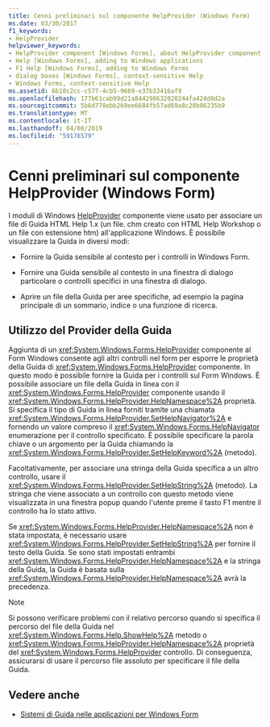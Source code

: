 ```yaml
---
title: Cenni preliminari sul componente HelpProvider (Windows Form)
ms.date: 03/30/2017
f1_keywords:
- HelpProvider
helpviewer_keywords:
- HelpProvider component [Windows Forms], about HelpProvider component
- Help [Windows Forms], adding to Windows applications
- F1 Help [Windows Forms], adding to Windows Forms
- dialog boxes [Windows Forms], context-sensitive Help
- Windows Forms, context-sensitive Help
ms.assetid: 6b10c2cc-c577-4cb5-9669-e37b33416af9
ms.openlocfilehash: 177b61cab99d21a844298632020244fa424d8d2a
ms.sourcegitcommit: 5b6d778ebb269ee6684fb57ad69a8c28b06235b9
ms.translationtype: MT
ms.contentlocale: it-IT
ms.lasthandoff: 04/08/2019
ms.locfileid: "59176579"
---
```

# <a name="helpprovider-component-overview-windows-forms"></a>Cenni preliminari sul componente HelpProvider (Windows Form)
I moduli di Windows [HelpProvider](helpprovider-component-windows-forms.md) componente viene usato per associare un file di Guida HTML Help 1.x (un file. chm creato con HTML Help Workshop o un file con estensione htm) all'applicazione Windows. È possibile visualizzare la Guida in diversi modi:  
  
-   Fornire la Guida sensibile al contesto per i controlli in Windows Form.  
  
-   Fornire una Guida sensibile al contesto in una finestra di dialogo particolare o controlli specifici in una finestra di dialogo.  
  
-   Aprire un file della Guida per aree specifiche, ad esempio la pagina principale di un sommario, indice o una funzione di ricerca.  
  
## <a name="using-the-help-provider"></a>Utilizzo del Provider della Guida  
 Aggiunta di un <xref:System.Windows.Forms.HelpProvider> componente al Form Windows consente agli altri controlli nel form per esporre le proprietà della Guida di <xref:System.Windows.Forms.HelpProvider> componente. In questo modo è possibile fornire la Guida per i controlli sul Form Windows. È possibile associare un file della Guida in linea con il <xref:System.Windows.Forms.HelpProvider> componente usando il <xref:System.Windows.Forms.HelpProvider.HelpNamespace%2A> proprietà. Si specifica il tipo di Guida in linea forniti tramite una chiamata <xref:System.Windows.Forms.HelpProvider.SetHelpNavigator%2A> e fornendo un valore compreso il <xref:System.Windows.Forms.HelpNavigator> enumerazione per il controllo specificato. È possibile specificare la parola chiave o un argomento per la Guida chiamando la <xref:System.Windows.Forms.HelpProvider.SetHelpKeyword%2A> (metodo).  
  
 Facoltativamente, per associare una stringa della Guida specifica a un altro controllo, usare il <xref:System.Windows.Forms.HelpProvider.SetHelpString%2A> (metodo). La stringa che viene associato a un controllo con questo metodo viene visualizzata in una finestra popup quando l'utente preme il tasto F1 mentre il controllo ha lo stato attivo.  
  
 Se <xref:System.Windows.Forms.HelpProvider.HelpNamespace%2A> non è stata impostata, è necessario usare <xref:System.Windows.Forms.HelpProvider.SetHelpString%2A> per fornire il testo della Guida. Se sono stati impostati entrambi <xref:System.Windows.Forms.HelpProvider.HelpNamespace%2A> e la stringa della Guida, la Guida è basata sulla <xref:System.Windows.Forms.HelpProvider.HelpNamespace%2A> avrà la precedenza.  
  
> [!NOTE]
>  Si possono verificare problemi con il relativo percorso quando si specifica il percorso del file della Guida nel <xref:System.Windows.Forms.Help.ShowHelp%2A> metodo o <xref:System.Windows.Forms.HelpProvider.HelpNamespace%2A> proprietà del <xref:System.Windows.Forms.HelpProvider> controllo. Di conseguenza, assicurarsi di usare il percorso file assoluto per specificare il file della Guida.  
  
## <a name="see-also"></a>Vedere anche

- [Sistemi di Guida nelle applicazioni per Windows Form](../advanced/help-systems-in-windows-forms-applications.md)
